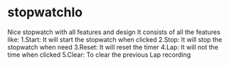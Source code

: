 # stopwatchlo
Nice stopwatch with all features and design
It consists of all the features like:
1.Start: It will start the stopwatch when clicked
2.Stop: It will stop the stopwatch when need
3.Reset: It will reset the timer
4.Lap: It will not the time when clicked
5.Clear: To clear the previous Lap recording
